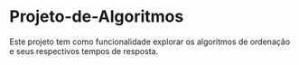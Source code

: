 # Projeto-de-Algoritmos
Este projeto tem como funcionalidade explorar os algoritmos de ordenação e seus respectivos tempos de resposta.
